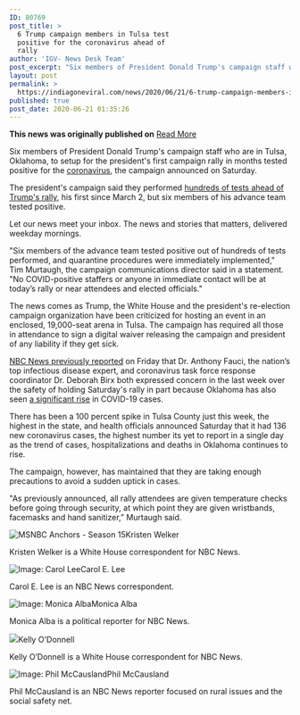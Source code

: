 ```yaml
---
ID: 80769
post_title: >
  6 Trump campaign members in Tulsa test
  positive for the coronavirus ahead of
  rally
author: 'IGV- News Desk Team'
post_excerpt: "Six members of President Donald Trump's campaign staff who are in Tulsa, Oklahoma, to setup for the president's first campaign rally in months tested positive for the coronavirus, the campaign announced on Saturday.The president's campaign said they performed hundreds of tests ahead of Trump's rally, his first since March 2, but six members of his&hellip;"
layout: post
permalink: >
  https://indiagoneviral.com/news/2020/06/21/6-trump-campaign-members-in-tulsa-test-positive-for-the-coronavirus-ahead-of-rally/80769/india-gone-viral/
published: true
post_date: 2020-06-21 01:35:26
---
```

<b>This news was originally published on</b> <a href="https://www.nbcnews.com/politics/donald-trump/6-trump-campaign-members-tulsa-test-positive-coronavirus-ahead-rally-n1231647" class="button purchase" rel="nofollow noopener noreferrer" target="_blank">Read More</a> <br/><div><p>Six members of President Donald Trump's campaign staff who are in Tulsa, Oklahoma, to setup for the president's first campaign rally in months tested positive for the <a href="https://www.nbcnews.com/health/coronavirus" target="_blank" rel="noopener noreferrer">coronavirus</a>, the campaign announced on Saturday.</p><p>The president's campaign said they performed <a href="https://www.nbcnews.com/politics/donald-trump/outside-trump-s-tulsa-rally-few-face-masks-no-social-n1231610" target="_blank" rel="noopener noreferrer">hundreds of tests ahead of Trump's rally</a>, his first since March 2, but six members of his advance team tested positive.</p><div><p>Let our news meet your inbox. The news and stories that matters, delivered weekday mornings.</p></div><p>"Six members of the advance team tested positive out of hundreds of tests performed, and quarantine procedures were immediately implemented," Tim Murtaugh, the campaign communications director said in a statement. "No COVID-positive staffers or anyone in immediate contact will be at today’s rally or near attendees and elected officials."</p><p>The news comes as Trump, the White House and the president's re-election campaign organization have been criticized for hosting an event in an enclosed, 19,000-seat arena in Tulsa. The campaign has required all those in attendance to sign a digital waiver releasing the campaign and president of any liability if they get sick.</p><p><a href="https://www.nbcnews.com/politics/2020-election/top-members-coronavirus-task-force-advised-against-trump-s-tulsa-n1231585" target="_blank" rel="noopener noreferrer">NBC News previously reported</a> on Friday that Dr. Anthony Fauci, the nation’s top infectious disease expert, and coronavirus task force response coordinator Dr. Deborah Birx both expressed concern in the last week over the safety of holding Saturday's rally in part because Oklahoma has also seen <a href="https://www.nbcnews.com/news/us-news/coronavirus-surges-oklahoma-rising-fears-outbreaks-nursing-homes-n1231523" target="_blank" rel="noopener noreferrer">a significant rise</a> in COVID-19 cases.</p><p>There has been a 100 percent spike in Tulsa County just this week, the highest in the state, and health officials announced Saturday that it had 136 new coronavirus cases, the highest number its yet to report in a single day as the trend of cases, hospitalizations and deaths in Oklahoma continues to rise.</p><p>The campaign, however, has maintained that they are taking enough precautions to avoid a sudden uptick in cases.</p><p>"As previously announced, all rally attendees are given temperature checks before going through security, at which point they are given wristbands, facemasks and hand sanitizer,” Murtaugh said.</p></div><div><div><p><span data-test="article-byline__headshot"><picture class=""><img alt="MSNBC Anchors - Season 15" src="https://media1.s-nbcnews.com/j/newscms/2017_33/2122081/kristenwelker4-square_83c129e2ba97c794d815458cedaa5fa8.focal-100x100.jpg"></img></picture></span><span>Kristen Welker</span><span data-test="article-byline__social"><a href="https://twitter.com/kwelkernbc" rel="noopener noreferrer" target="_blank"><span></span></a></span></p><p>Kristen Welker is a White House correspondent for NBC News.</p></div><div><p><span data-test="article-byline__headshot"><picture class=""><img alt="Image: Carol Lee" src="https://media1.s-nbcnews.com/j/newscms/2020_02/3181656/carol-lee-circle-byline-template_1aa753753c4f0b496b08e1dd36c41039.focal-100x100.jpg"></img></picture></span><span>Carol E. Lee</span><span data-test="article-byline__social"><a href="https://twitter.com/carolelee" rel="noopener noreferrer" target="_blank"><span></span></a><a href="mailto:Carol.Lee@nbcuni.com" rel="noopener noreferrer" target="_blank"><span></span></a></span></p><p>Carol E. Lee is an NBC News correspondent.</p></div><div><p><span data-test="article-byline__headshot"><picture class=""><img alt="Image: Monica Alba" src="https://media2.s-nbcnews.com/j/newscms/2020_02/3181441/monica-alba-circle-byline-template_e0327e7bc286674bbdd89a43326c4a2f.focal-100x100.jpg"></img></picture></span><span>Monica Alba</span><span data-test="article-byline__social"><a href="https://twitter.com/AlbaMonica" rel="noopener noreferrer" target="_blank"><span></span></a><a href="mailto:monica.alba@nbcuni.com" rel="noopener noreferrer" target="_blank"><span></span></a></span></p><p>Monica Alba is a political reporter for NBC News.</p></div><div><p><span data-test="article-byline__headshot"><picture class=""><img src="https://media2.s-nbcnews.com/j/newscms/2019_41/3044881/odonnell_kelly_headshot_12_1_141143a2d76dfa6b20ddaee4208d2b2b.focal-100x100.jpg"></img></picture></span><span>Kelly O'Donnell</span><span data-test="article-byline__social"><a href="https://twitter.com/kellyo" rel="noopener noreferrer" target="_blank"><span></span></a></span></p><p>Kelly O’Donnell is a White House correspondent for NBC News.</p></div><div><p><span data-test="article-byline__headshot"><picture class=""><img alt="Image: Phil McCausland" src="https://media1.s-nbcnews.com/j/newscms/2019_28/2925621/190619-phil_mccausland-byline2487_8bcf6901853bc33c7c7049912ae03e09.focal-100x100.jpg"></img></picture></span><span>Phil McCausland</span><span data-test="article-byline__social"><a href="https://twitter.com/philmccausland" rel="noopener noreferrer" target="_blank"><span></span></a><a href="mailto:phil.mccausland@nbcuni.com" rel="noopener noreferrer" target="_blank"><span></span></a></span></p><p>Phil McCausland is an NBC News reporter focused on rural issues and the social safety net.</p></div></div>